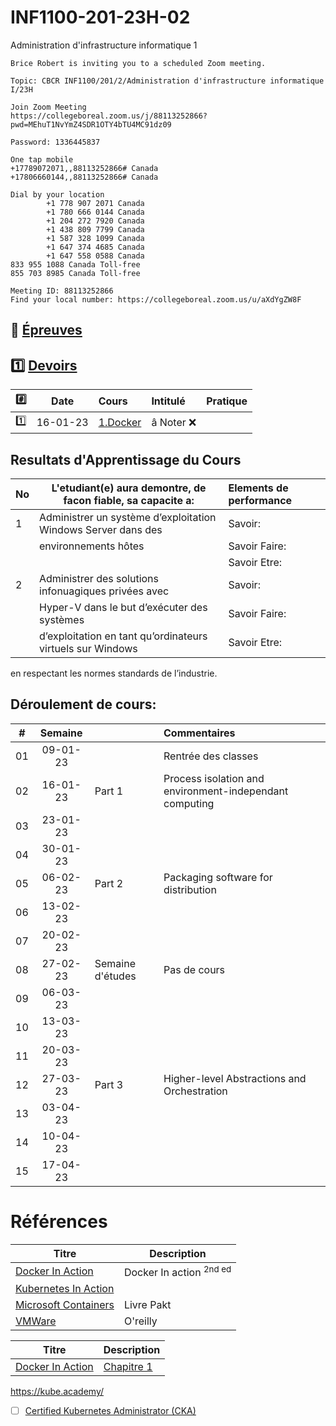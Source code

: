 # INF1100-201-23H-02
Administration d'infrastructure informatique 1

```
Brice Robert is inviting you to a scheduled Zoom meeting.

Topic: CBCR INF1100/201/2/Administration d'infrastructure informatique I/23H

Join Zoom Meeting
https://collegeboreal.zoom.us/j/88113252866?pwd=MEhuT1NvYmZ4SDR1OTY4bTU4MC91dz09

Password: 1336445837

One tap mobile
+17789072071,,88113252866# Canada
+17806660144,,88113252866# Canada

Dial by your location
        +1 778 907 2071 Canada
        +1 780 666 0144 Canada
        +1 204 272 7920 Canada
        +1 438 809 7799 Canada
        +1 587 328 1099 Canada
        +1 647 374 4685 Canada
        +1 647 558 0588 Canada
833 955 1088 Canada Toll-free
855 703 8985 Canada Toll-free

Meeting ID: 88113252866
Find your local number: https://collegeboreal.zoom.us/u/aXdYgZW8F
```


## :date: [Épreuves](.epreuves)

## :one: [Devoirs](Devoirs)

|:hash: | Date   | Cours                      | Intitulé                            |  Pratique                                                     |
|-------|--------|:---------------------------|:------------------------------------|:--------------------------------------------------------------|
| :one: |16-01-23| [1.Docker](1.Docker)       | â Noter :x: |


## Resultats d'Apprentissage du Cours

|No|L'etudiant(e) aura demontre, de facon fiable, sa capacite a:      |          Elements de performance                               | 
|--|------------------------------------------------------------------|:---------------------------------------------------------------| 
| 1| Administrer un système d’exploitation Windows Server dans des    | Savoir:                                                        | 
|  | environnements hôtes                                             | Savoir Faire:                                                  | 
|  |                                                                  | Savoir Etre:                                                   | 
| 2| Administrer des solutions infonuagiques privées avec             | Savoir:                                                        | 
|  | Hyper-V dans le but d’exécuter des systèmes                      | Savoir Faire:                                                  | 
|  | d’exploitation en tant qu’ordinateurs virtuels sur Windows       | Savoir Etre:                                                   | 





en respectant les normes standards de l’industrie.


## Déroulement de cours:

|# | Semaine|                                          |     Commentaires                                                   |
|--|:------:|:-----------------------------------------|:-------------------------------------------------------------------|
|01|09-01-23|                                          | Rentrée des classes                                                |
|02|16-01-23| Part 1                                   | Process isolation and environment-independant computing            |
|03|23-01-23|                                          |                                                                    |
|04|30-01-23|                                          |                                                                    |
|05|06-02-23| Part 2                                   | Packaging software for distribution                                |
|06|13-02-23|                                          |                                                                    |
|07|20-02-23|                                          |                                                                    |
|08|27-02-23| Semaine d'études                         | Pas de cours                                                       |
|09|06-03-23|                                          |                                                                    |
|10|13-03-23|                                          |                                                                    |
|11|20-03-23|                                          |                                                                    |
|12|27-03-23| Part 3                                   | Higher-level Abstractions and Orchestration                        |
|13|03-04-23|                                          |                                                                    |
|14|10-04-23|                                          |                                                                    |
|15|17-04-23|                                          |                                                                    |


# Références


| Titre                                                                                      | Description                        |
|--------------------------------------------------------------------------------------------|------------------------------------|
| [Docker In Action](https://www.manning.com/books/docker-in-action-second-edition)          | Docker In action  <sup>2nd ed</sup>|
| [Kubernetes In Action](https://www.manning.com/books/kubernetes-in-action-second-edition)  |                                    |
| [Microsoft Containers](https://azure.microsoft.com/en-us/product-categories/containers)    | Livre Pakt                         |
| [VMWare](https://k8s.vmware.com/kubernetes-up-and-running)                                 | O'reilly                           |


| Titre | Description |
|-------|-------------|
| [Docker In Action](https://www.manning.com/books/docker-in-action-second-edition) | [Chapitre 1](https://livebook.manning.com/book/kubernetes-in-action/chapter-1) |


https://kube.academy/

- [ ] [Certified Kubernetes Administrator (CKA)](https://training.linuxfoundation.org/certification/certified-kubernetes-administrator-cka)

